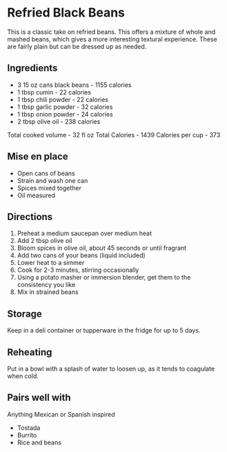 # Refried Black Beans

This is a classic take on refried beans.
This offers a mixture of whole and mashed beans, which gives a more interesting textural experience.
These are fairly plain but can be dressed up as needed.

## Ingredients

* 3 15 oz cans black beans - 1155 calories
* 1 tbsp cumin - 22 calories
* 1 tbsp chili powder - 22 calories
* 1 tbsp garlic powder - 32 calories
* 1 tbsp onion powder - 24 calories
* 2 tbsp olive oil - 238 calories

Total cooked volume - 32 fl oz
Total Calories - 1439
Calories per cup - 373

## Mise en place

* Open cans of beans
* Strain and wash one can
* Spices mixed together
* Oil measured

## Directions

1. Preheat a medium saucepan over medium heat
1. Add 2 tbsp olive oil
1. Bloom spices in olive oil, about 45 seconds or until fragrant
1. Add two cans of your beans (liquid included)
1. Lower heat to a simmer
1. Cook for 2-3 minutes, stirring occasionally
1. Using a potato masher or immersion blender, get them to the consistency you like
1. Mix in strained beans

## Storage

Keep in a deli container or tupperware in the fridge for up to 5 days.

## Reheating

Put in a bowl with a splash of water to loosen up, as it tends to coagulate when cold.

## Pairs well with

Anything Mexican or Spanish inspired

* Tostada
* Burrito
* Rice and beans